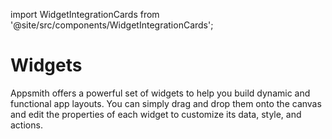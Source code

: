 import WidgetIntegrationCards from '@site/src/components/WidgetIntegrationCards';

# Widgets

Appsmith offers a powerful set of widgets to help you build dynamic and functional app layouts. You can simply drag and drop them onto the canvas and edit the properties of each widget to customize its data, style, and actions.

<WidgetIntegrationCards />
